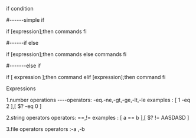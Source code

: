 if condition 

#------simple if 

if [expression];then
    commands
fi

#------if else

if [expression];then
    commands
else
    commands
fi

#-------else if 

if [ expression ];then
    command
elif [expression];then
    command
fi

Expressions

1.number operations
----operators: -eq.-ne,-gt,-ge,-lt,-le
examples : [ 1 -eq 2 ],[ $? -eq 0 ]

2.string operators
operators: ==,!=
examples : [ a == b ],[ $? != AASDASD ]

3.file operators
operators :-a ,-b



